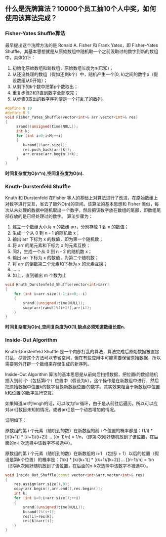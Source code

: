## 什么是洗牌算法？10000个员工抽10个人中奖，如何使用该算法完成？

### Fisher-Yates Shuffle算法

最早提出这个洗牌方法的是 Ronald A. Fisher 和 Frank Yates，即 Fisher–Yates Shuffle，其基本思想就是从原始数组中随机取一个之前没取过的数字到新的数组中，具体如下：
1. 初始化原始数组和新数组，原始数组长度为n(已知)；
2. 从还没处理的数组（假如还剩k个）中，随机产生一个[0, k)之间的数字p（假设数组从0开始）；
3. 从剩下的k个数中把第p个数取出；
4. 重复步骤2和3直到数字全部取完；
5. 从步骤3取出的数字序列便是一个打乱了的数列。

```c++
#define N 10
#define M 5
void Fisher_Yates_Shuffle(vector<int>& arr,vector<int>& res)
{
     srand((unsigned)time(NULL));
     int k;
     for (int i=0;i<M;++i)
     {
     	k=rand()%arr.size();
     	res.push_back(arr[k]);
     	arr.erase(arr.begin()+k);
     }
}
```
**时间复杂度为O(n*n),空间复杂度为O(n).**


### Knuth-Durstenfeld Shuffle  
Knuth 和 Durstenfeld  在Fisher 等人的基础上对算法进行了改进，在原始数组上对数字进行交互，省去了额外O(n)的空间。该算法的基本思想和 Fisher 类似，每次从未处理的数据中随机取出一个数字，然后把该数字放在数组的尾部，即数组尾部存放的是已经处理过的数字。
算法步骤为：
1. 建立一个数组大小为 n 的数组 arr，分别存放 1 到 n 的数值；
2. 生成一个从 0 到 n - 1 的随机数 x；
3. 输出 arr 下标为 x 的数值，即为第一个随机数；
4. 将 arr 的尾元素和下标为 x 的元素互换；
5. 同2，生成一个从 0 到 n - 2 的随机数 x；
6. 输出 arr 下标为 x 的数值，为第二个随机数；
7. 将 arr 的倒数第二个元素和下标为 x 的元素互换；
8. ……
9. 如上，直到输出 m 个数为止

``` c++
void Knuth_Durstenfeld_Shuffle(vector<int>&arr)
{
	for (int i=arr.size()-1;i>=0;--i)
	{
		srand((unsigned)time(NULL));
		swap(arr[rand()%(i+1)],arr[i]);
	}
} 
```

**时间复杂度为O(n),空间复杂度为O(1),缺点必须知道数组长度n.**


###  Inside-Out Algorithm
Knuth-Durstenfeld Shuffle 是一个内部打乱的算法，算法完成后原始数据被直接打乱，尽管这个方法可以节省空间，但在有些应用中可能需要保留原始数据，所以需要另外开辟一个数组来存储生成的新序列。

Inside-Out Algorithm 算法的基本思思是从前向后扫描数据，把位置i的数据随机插入到前i个（包括第i个）位置中（假设为k），这个操作是在新数组中进行，然后把原始数据中位置k的数字替换新数组位置i的数字。其实效果相当于新数组中位置k和位置i的数字进行交互。

如果知道arr的lengh的话，可以改为for循环，由于是从前往后遍历，所以可以应对arr[]数目未知的情况，或者arr[]是一个动态增加的情况。

证明如下：

原数组的第 i 个元素（随机到的数）在新数组的前 i 个位置的概率都是：(1/i) * [i/(i+1)] * [(i+1)/(i+2)] *...* [(n-1)/n] = 1/n，（即第i次刚好随机放到了该位置，在后面的n-i 次选择中该数字不被选中）。

原数组的第 i 个元素（随机到的数）在新数组的 i+1 （包括i + 1）以后的位置（假设是第k个位置）的概率是：(1/k) * [k/(k+1)] * [(k+1)/(k+2)] *...* [(n-1)/n] = 1/n（即第k次刚好随机放到了该位置，在后面的n-k次选择中该数字不被选中）。         

``` c++
void Inside_Out_Shuffle(const vector<int>&arr,vector<int>& res)
{
	res.assign(arr.size(),0);
	copy(arr.begin(),arr.end(),res.begin());
	int k;
	for (int i=0;i<arr.size();++i)
	{
		srand((unsigned)time(NULL));
		k=rand()%(i+1);
		res[i]=res[k];
		res[k]=arr[i];
	}
} 
```